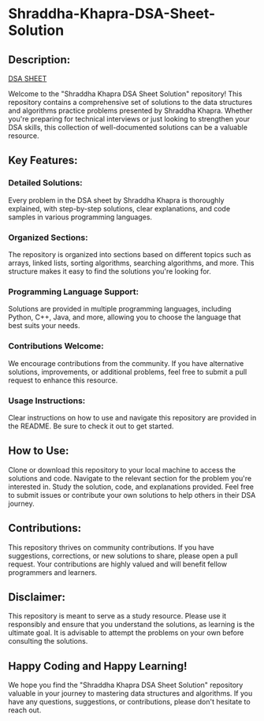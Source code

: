 # Shraddha-Khapra-DSA-Sheet-Solution
## Description:
[ DSA SHEET ](https://docs.google.com/spreadsheets/u/0/d/1hXserPuxVoWMG9Hs7y8wVdRCJTcj3xMBAEYUOXQ5Xag/htmlview)

Welcome to the "Shraddha Khapra DSA Sheet Solution" repository! This repository contains a comprehensive set of solutions to the data structures and algorithms practice problems presented by Shraddha Khapra. Whether you're preparing for technical interviews or just looking to strengthen your DSA skills, this collection of well-documented solutions can be a valuable resource.

## Key Features:

 ### Detailed Solutions: 
 Every problem in the DSA sheet by Shraddha Khapra is thoroughly explained, with step-by-step solutions, clear explanations, and code samples in various programming languages.

### Organized Sections: 
The repository is organized into sections based on different topics such as arrays, linked lists, sorting algorithms, searching algorithms, and more. This structure makes it easy to find the solutions you're looking for.

### Programming Language Support: 
Solutions are provided in multiple programming languages, including Python, C++, Java, and more, allowing you to choose the language that best suits your needs.

### Contributions Welcome:
We encourage contributions from the community. If you have alternative solutions, improvements, or additional problems, feel free to submit a pull request to enhance this resource.

### Usage Instructions: 
Clear instructions on how to use and navigate this repository are provided in the README. Be sure to check it out to get started.

## How to Use:

Clone or download this repository to your local machine to access the solutions and code.
Navigate to the relevant section for the problem you're interested in.
Study the solution, code, and explanations provided.
Feel free to submit issues or contribute your own solutions to help others in their DSA journey.

## Contributions:

This repository thrives on community contributions. If you have suggestions, corrections, or new solutions to share, please open a pull request. Your contributions are highly valued and will benefit fellow programmers and learners.

## Disclaimer:

This repository is meant to serve as a study resource. Please use it responsibly and ensure that you understand the solutions, as learning is the ultimate goal. It is advisable to attempt the problems on your own before consulting the solutions.

## Happy Coding and Happy Learning!

We hope you find the "Shraddha Khapra DSA Sheet Solution" repository valuable in your journey to mastering data structures and algorithms. If you have any questions, suggestions, or contributions, please don't hesitate to reach out.
